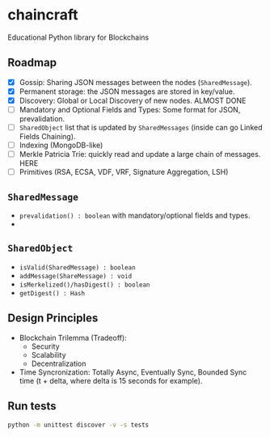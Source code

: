 # chaincraft
Educational Python library for Blockchains

## Roadmap

- [x] Gossip: Sharing JSON messages between the nodes (`SharedMessage`).
- [x] Permanent storage: the JSON messages are stored in key/value.
- [x] Discovery: Global or Local Discovery of new nodes. ALMOST DONE
- [ ] Mandatory and Optional Fields and Types: Some format for JSON, prevalidation.
- [ ] `SharedObject` list that is updated by `SharedMessages` (inside can go Linked Fields Chaining).
- [ ] Indexing (MongoDB-like)
- [ ] Merkle Patricia Trie: quickly read and update a large chain of messages. HERE
- [ ] Primitives (RSA, ECSA, VDF, VRF, Signature Aggregation, LSH)

## `SharedMessage`

- `prevalidation() : boolean` with mandatory/optional fields and types.
- 

## `SharedObject`

- `isValid(SharedMessage) : boolean`
- `addMessage(ShareMessage) : void`
- `isMerkelized()/hasDigest() : boolean`
- `getDigest() : Hash`

## Design Principles

- Blockchain Trilemma (Tradeoff):
    - Security
    - Scalability
    - Decentralization
- Time Syncronization: Totally Async, Eventually Sync, Bounded Sync time (t + delta, where delta is 15 seconds for example).

## Run tests

```bash
python -m unittest discover -v -s tests
```
